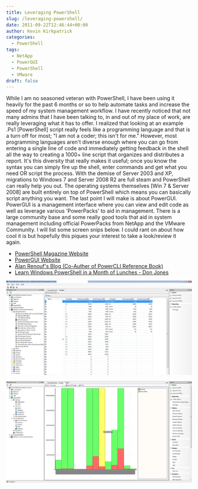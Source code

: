 ```yaml
---
title: Leveraging PowerShell
slug: /leveraging-powershell/
date: 2011-09-22T12:46:44+00:00
author: Kevin Kirkpatrick
categories:
  - PowerShell
tags:
  - NetApp
  - PowerGUI
  - PowerShell
  - VMware
draft: false
---
```

While I am no seasoned veteran with PowerShell, I have been using it heavily for the past 6 months or so to help automate tasks and increase the speed of my system management workflow. I have recently noticed that not many admins that I have been talking to, in and out of my place of work, are really leveraging what it has to offer. I realized that looking at an example .Ps1 [PowerShell] script really feels like a programming language and that is a turn off for most; "I am not a coder; this isn't for me." However, most programming languages aren't diverse enough where you can go from entering a single line of code and immediately getting feedback in the shell all the way to creating a 1000+ line script that organizes and distributes a report. It's this diversity that really makes it useful; once you know the syntax you can simply fire up the shell, enter commands and get what you need OR script the process. With the demise of Server 2003 and XP, migrations to Windows 7 and Server 2008 R2 are full steam and PowerShell can really help you out. The operating systems themselves [Win 7 & Server 2008] are built entirely on top of PowerShell which means you can basically script anything you want. The last point I will make is about PowerGUI. PowerGUI is a management interface where you can view and edit code as well as leverage various 'PowerPacks' to aid in management. There is a large community base and some really good tools that aid in system management including official PowerPacks from NetApp and the VMware Community. I will list some screen snips below. I could rant on about how cool it is but hopefully this piques your interest to take a look/review it again.

* [PowerShell Magazine Website][1]
* [PowerGUI Website][2]
* [Alan Renouf's Blog (Co-Auther of PowerCLI Reference Book)][3]
* [Learn Windows PowerShell in a Month of Lunches - Don Jones][4]


![VMware][img-1-vmware]

![Netapp][img-2-netapp]

[1]: http://bit.ly/nZibEn
[2]: http://bit.ly/qojKGJ
[3]: http://bit.ly/ocETit
[4]: http://bit.ly/oTTIPU
[img-1-vmware]: https://raw.githubusercontent.com/nullzeroio/blog-source/master/static/public/img/vmware.jpg
[img-2-netapp]: https://raw.githubusercontent.com/nullzeroio/blog-source/master/static/public/img/netapp.jpg